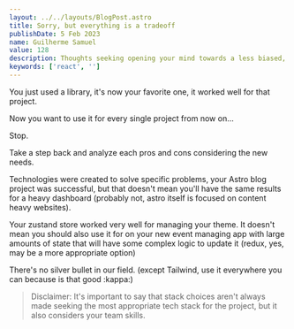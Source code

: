 ```yaml
---
layout: ../../layouts/BlogPost.astro
title: Sorry, but everything is a tradeoff
publishDate: 5 Feb 2023
name: Guilherme Samuel
value: 128
description: Thoughts seeking opening your mind towards a less biased, more rational approach to software development.
keywords: ['react', '']
---
```


You just used a library, it's now your favorite one, it worked well for that project.

Now you want to use it for every single project from now on...

Stop.

Take a step back and analyze each pros and cons considering the new needs. 

Technologies were created to solve specific problems, your Astro blog project was successful, but that doesn't mean you'll have the same results for a heavy dashboard (probably not, astro itself is focused on content heavy websites).

Your zustand store worked very well for managing your theme. It doesn't mean you should also use it for on your new event managing app with large amounts of state that will have some complex logic to update it (redux, yes, may be a more appropriate option) 

There's no silver bullet in our field. 
(except Tailwind, use it everywhere you can because is that good :kappa:)

> Disclaimer: It's important to say that stack choices aren't always made seeking the most appropriate tech stack for the project, but it also considers your team skills.